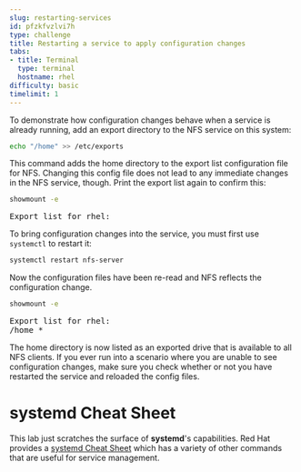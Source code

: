 ```yaml
---
slug: restarting-services
id: pfzkfvzlvi7h
type: challenge
title: Restarting a service to apply configuration changes
tabs:
- title: Terminal
  type: terminal
  hostname: rhel
difficulty: basic
timelimit: 1
---
```


To demonstrate how configuration changes behave when a service is already running, add an export directory to the NFS service on this system:

```bash
echo "/home" >> /etc/exports
```

This command adds the home directory to the export list configuration file for NFS. Changing this config file does not lead to any immediate changes in the NFS service, though. Print the export list again to confirm this:

```bash
showmount -e
```

<pre class=file>
Export list for rhel:
</pre>

To bring configuration changes into the service, you must first use `systemctl` to restart it:

```bash
systemctl restart nfs-server
```

Now the configuration files have been re-read and NFS reflects the configuration change.

```bash
showmount -e
```

<pre class=file>
Export list for rhel:
/home *
</pre>

The home directory is now listed as an exported drive that is available to all NFS clients. If you ever run into a scenario where you are unable to see configuration changes, make sure you check whether or not you have restarted the service and reloaded the config files.

# __systemd__ Cheat Sheet

This lab just scratches the surface of __systemd__'s capabilities. Red Hat provides a [systemd Cheat Sheet](https://access.redhat.com/articles/systemd-cheat-sheet) which has a variety of other commands that are useful for service management.
